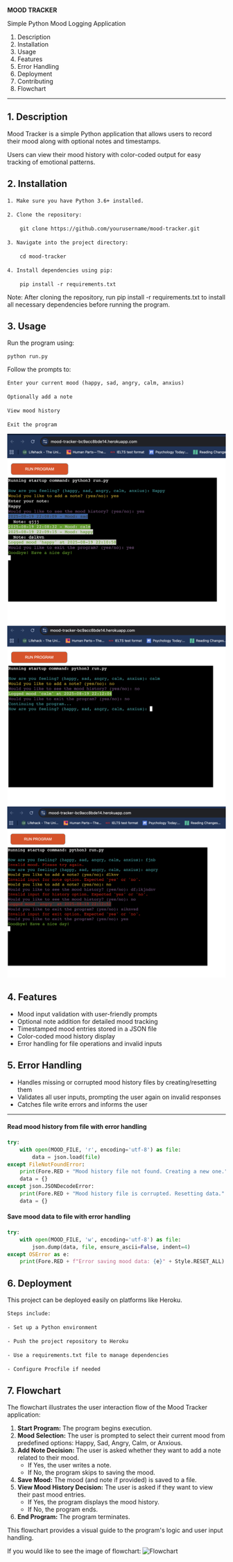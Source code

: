 **MOOD TRACKER**

Simple Python Mood Logging Application

1. Description
2. Installation
3. Usage
4. Features
5. Error Handling
6. Deployment
7. Contributing
8. Flowchart

---

## 1. Description
Mood Tracker is a simple Python application that allows users to record their mood along with optional notes and timestamps. 

Users can view their mood history with color-coded output for easy tracking of emotional patterns.

## 2. Installation
    1. Make sure you have Python 3.6+ installed.

    2. Clone the repository:

        git clone https://github.com/yourusername/mood-tracker.git

    3. Navigate into the project directory:

        cd mood-tracker

    4. Install dependencies using pip:

        pip install -r requirements.txt

 Note: After cloning the repository, run pip install -r requirements.txt to install all necessary dependencies before running the program.

## 3. Usage
Run the program using:

    python run.py

Follow the prompts to:

    Enter your current mood (happy, sad, angry, calm, anxius)

    Optionally add a note
    
    View mood history
    
    Exit the program

![test_1](images/test_1.png)
![test_2](images/test_2.png)
![test_3](images/test_3.png)

## 4. Features
- Mood input validation with user-friendly prompts
- Optional note addition for detailed mood tracking
- Timestamped mood entries stored in a JSON file
- Color-coded mood history display
- Error handling for file operations and invalid inputs

## 5. Error Handling
- Handles missing or corrupted mood history files by creating/resetting them
- Validates all user inputs, prompting the user again on invalid responses
- Catches file write errors and informs the user
------------------------------------------------------------------------------------------
#### Read mood history from file with error handling

```python
try:
    with open(MOOD_FILE, 'r', encoding='utf-8') as file:
        data = json.load(file)
except FileNotFoundError:
    print(Fore.RED + "Mood history file not found. Creating a new one." + Style.RESET_ALL)
    data = {}
except json.JSONDecodeError:
    print(Fore.RED + "Mood history file is corrupted. Resetting data." + Style.RESET_ALL)
    data = {}
```


#### Save mood data to file with error handling
```python
try:
    with open(MOOD_FILE, 'w', encoding='utf-8') as file:
        json.dump(data, file, ensure_ascii=False, indent=4)
except OSError as e:
    print(Fore.RED + f"Error saving mood data: {e}" + Style.RESET_ALL)
```


## 6. Deployment
This project can be deployed easily on platforms like Heroku.

    Steps include:

    - Set up a Python environment

    - Push the project repository to Heroku

    - Use a requirements.txt file to manage dependencies

    - Configure Procfile if needed

## 7. Flowchart

The flowchart illustrates the user interaction flow of the Mood Tracker application:

1. **Start Program:** The program begins execution.
2. **Mood Selection:** The user is prompted to select their current mood from predefined options: Happy, Sad, Angry, Calm, or Anxious.
3. **Add Note Decision:** The user is asked whether they want to add a note related to their mood.
    - If Yes, the user writes a note.
    - If No, the program skips to saving the mood.
4. **Save Mood:** The mood (and note if provided) is saved to a file.
5. **View Mood History Decision:** The user is asked if they want to view their past mood entries.
    - If Yes, the program displays the mood history.
    - If No, the program ends.
6. **End Program:** The program terminates.

This flowchart provides a visual guide to the program's logic and user input handling.

If you would like to see the image of flowchart:
![Flowchart](images/flowchart-mood_tracker.pngflowchart-mood_tracker.png)
